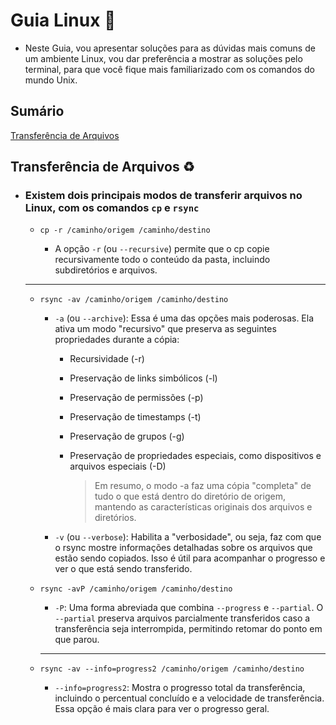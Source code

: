 # Guia Linux :book:

- Neste Guia, vou apresentar soluções para as dúvidas mais comuns de um ambiente Linux, vou dar preferência a mostrar as soluções pelo terminal, para que você fique mais familiarizado com os comandos do mundo Unix.

## Sumário

[Transferência de Arquivos](#transferencia-de-arquivos)

## Transferência de Arquivos :recycle:

- ### Existem dois principais modos de transferir arquivos no Linux, com os comandos `cp` e `rsync`

  - `cp -r /caminho/origem /caminho/destino`

    - A opção `-r` (ou `--recursive`) permite que o cp copie recursivamente todo o conteúdo da pasta, incluindo subdiretórios e arquivos.

  - - -

  - `rsync -av /caminho/origem /caminho/destino`

    - `-a` (ou `--archive`): Essa é uma das opções mais poderosas. Ela ativa um modo "recursivo" que preserva as seguintes propriedades durante a cópia:

      - Recursividade (-r)
      - Preservação de links simbólicos (-l)
      - Preservação de permissões (-p)
      - Preservação de timestamps (-t)
      - Preservação de grupos (-g)
      - Preservação de propriedades especiais, como dispositivos e arquivos especiais (-D)

        > Em resumo, o modo -a faz uma cópia "completa" de tudo o que está dentro do diretório de origem, mantendo as características originais dos arquivos e diretórios.

    - `-v` (ou `--verbose`): Habilita a "verbosidade", ou seja, faz com que o rsync mostre informações detalhadas sobre os arquivos que estão sendo copiados. Isso é útil para acompanhar o progresso e ver o que está sendo transferido.

  - `rsync -avP /caminho/origem /caminho/destino`

    - `-P`: Uma forma abreviada que combina `--progress` e `--partial`. O `--partial` preserva arquivos parcialmente transferidos caso a transferência seja interrompida, permitindo retomar do ponto em que parou.

    - - -

  - `rsync -av --info=progress2 /caminho/origem /caminho/destino`  

    - `--info=progress2`: Mostra o progresso total da transferência, incluindo o percentual concluído e a velocidade de transferência. Essa opção é mais clara para ver o progresso geral.
